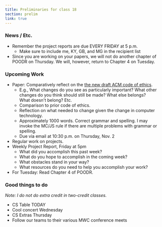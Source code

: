```yaml
---
title: Preliminaries for class 18
section: prelim
link: true
---
```

### News / Etc.

* Remember the project reports are due EVERY FRIDAY at 5 p.m.
    * Make sure to include me, KY, GB, and MG in the recipient list
* Since you are working on your papers, we will not do another chapter
  of POODR on Thursday.  We will, however, return to Chapter 4 on Tuesday.

### Upcoming Work

* Paper: Comparatively reflect on the [the new draft ACM code of
  ethics](https://ethics.acm.org/2018-code-draft-2/).  
    * E.g., What changes do you see as particularly important?
      What other changes do you think should still be made?  What else
      belongs?  What doesn't belong?  Etc.
    * Comparison to prior code of ethics.
    * Reflection on what needed to change given the change in
      computer technology.
    * Approximately 1000 words.  Correct grammar and spelling.  I may
      invoke the MC/JS rule if there are multiple problems with grammar
      or spelling.
    * Due via email at 10:30 p.m. on Thursday, Nov. 2
* Regular work on projects.
* Weekly Project Report, Friday at 5pm
    * What did you accomplish this past week?
    * What do you hope to accomplish in the coming week?
    * What obstacles stand in your way?
    * What resources do you need to help you accomplish your work?
* For Tuesday: Read Chapter 4 of POODR.  

### Good things to do

_Note: I do not do extra credit in two-credit classes._

* CS Table TODAY 
* Cool concert Wednesday
* CS Extras Thursday
* Follow our teams to their various MWC conference meets
